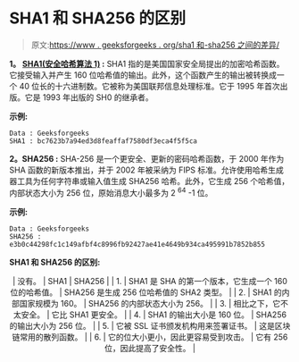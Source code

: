 # SHA1 和 SHA256 的区别

> 原文:[https://www . geeksforgeeks . org/sha1 和-sha256 之间的差异/](https://www.geeksforgeeks.org/difference-between-sha1-and-sha256/)

**1。 [SHA1(安全哈希算法 1)](https://www.geeksforgeeks.org/sha-1-hash-in-java/) :**
SHA1 指的是美国国家安全局提出的加密哈希函数。它接受输入并产生 160 位哈希值的输出。此外，这个函数产生的输出被转换成一个 40 位长的十六进制数。它被称为美国联邦信息处理标准。它于 1995 年首次出版。它是 1993 年出版的 SH0 的继承者。

**示例:**

```
Data : Geeksforgeeks
SHA1 : bc7623b7a94ed3d8feaffaf7580df3eca4f5f5ca

```

**2。SHA256 :**
SHA-256 是一个更安全、更新的密码哈希函数，于 2000 年作为 SHA 函数的新版本推出，并于 2002 年被采纳为 FIPS 标准。允许使用哈希生成器工具为任何字符串或输入值生成 SHA256 哈希。此外，它生成 256 个哈希值，内部状态大小为 256 位，原始消息大小最多为 2 <sup>64</sup> -1 位。

**示例:**

```
Data : Geeksforgeeks
SHA256 : e3b0c44298fc1c149afbf4c8996fb92427ae41e4649b934ca495991b7852b855
```

**SHA1 和 SHA256 的区别:**

<center>

| 没有。 | SHA1 | SHA256 |
| 1. | SHA1 是 SHA 的第一个版本，它生成一个 160 位的哈希值。 | SHA256 是生成 256 位哈希值的 SHA2 类型。 |
| 2. | SHA1 的内部国家规模为 160。 | SHA256 的内部状态大小为 256。 |
| 3. | 相比之下，它不太安全。 | 它比 SHA1 更安全。 |
| 4. | SHA1 的输出大小是 160 位。 | SHA256 的输出大小为 256 位。 |
| 5. | 它被 SSL 证书颁发机构用来签署证书。 | 这是区块链常用的散列函数。 |
| 6. | 它的位大小更小，因此更容易受到攻击。 | 它有 256 位，因此提高了安全性。 |

</center>